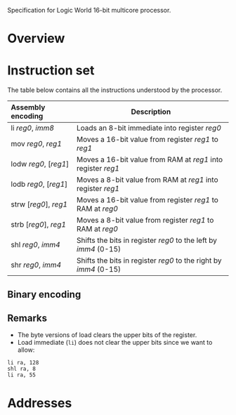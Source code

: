 Specification for Logic World 16-bit multicore processor.

# Overview

# Instruction set
The table below contains all the instructions understood by the processor.

|Assembly encoding|Description|
|:-|-|
|li *reg0*, *imm8*|Loads an 8-bit immediate into register *reg0*|
|mov *reg0*, *reg1*|Moves a 16-bit value from register *reg1* to *reg1*|
|lodw *reg0*, [*reg1*]|Moves a 16-bit value from RAM at *reg1* into register *reg1*|
|lodb *reg0*, [*reg1*]|Moves a 8-bit value from RAM at *reg1* into register *reg1*|
|strw [*reg0*], *reg1*|Moves a 16-bit value from register *reg1* to RAM at *reg0*|
|strb [*reg0*], *reg1*|Moves a 8-bit value from register *reg1* to RAM at *reg0*|
|shl *reg0*, *imm4*|Shifts the bits in register *reg0* to the left by *imm4* (0-15)|
|shr *reg0*, *imm4*|Shifts the bits in register *reg0* to the right by *imm4* (0-15)|

## Binary encoding

## Remarks
- The byte versions of load clears the upper bits of the register.
- Load immediate (`li`) does not clear the upper bits since we want to allow:
```arm
li ra, 128
shl ra, 8
li ra, 55
```

# Addresses
